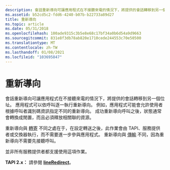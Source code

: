 ```yaml
---
description: 會話重新導向可讓應用程式在不接聽來電的情況下，將提供的會話轉移到另一個位址。
ms.assetid: b52cd5c2-fdd6-4240-b07b-b22733a89d27
title: 重新導向
ms.topic: article
ms.date: 05/31/2018
ms.openlocfilehash: 100ade9315c3b5e8e68c17bf34a0b6d54a9d9663
ms.sourcegitcommit: 831e8f3db78ab820e1710cede244553c70e50500
ms.translationtype: MT
ms.contentlocale: zh-TW
ms.lasthandoff: 01/08/2021
ms.locfileid: "103695847"
---
```

# <a name="redirect"></a>重新導向

會話重新導向可讓應用程式在不接聽來電的情況下，將提供的會話轉移到另一個位址。 應用程式可以依呼叫逐一執行重新導向。 例如，應用程式可能會允許使用者根據呼叫者識別碼資訊指定不同的重新導向。 成功重新導向呼叫之後，狀態通常會轉換成閒置，而且必須釋放相關聯的資源。

重新導向與 [轉寄](forward-ovr.md) 不同之處在于，在設定轉送之後，此作業會由 TAPI、服務提供者或交換器執行，而不需要進一步參與應用程式。 重新導向與 [傳輸](transfer-ovr.md) 不同，因為重新導向不需要先接聽呼叫。

並非所有服務提供者都支援使用這項作業。

**TAPI 2.x：** 請參閱 [**lineRedirect**](/windows/win32/api/tapi/nf-tapi-lineredirect)。

 

 
